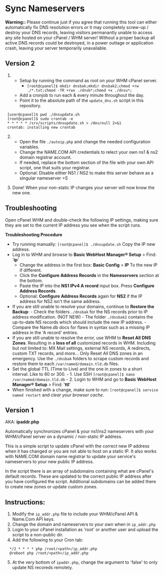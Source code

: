 # Sync Nameservers

__Warning::__ Please continue just if you agree that running this tool can either automatically fix DNS resolution errors *or* it may completely screw-up / destroy your DNS records, leaving visitors permanantly unable to access any site hosted on your cPanel / WHM server! Without a proper backup all active DNS records could be destroyed, in a power outtage or application crash, leaving your server temporarily unavailable.

## Version 2

1. 
   - Setup by running the command as root on your WHM cPanel server. 
       - `[root@cpanel]$ mkdir dnsbak;mkdir dnsbak2;chmod +rw ./*.txt;chmod -fR +rwx ./dnsb*;chmod +x ./dnsu*;`
   - Add a cronjob to run each & every minute throughout the day. 
   - Point it to the absolute path of the `update_dns.sh` script in this repository.
 ````
  [user@cpanel]$ pwd ./dnsupdate.sh
  [root@cpanel]$ sudo crontab -e
  * * * * * /srv/scripts/dnsupdate.sh > /dev/null 2>&1
  crontab: installing new crontab
````

2. 
   - Open the file `./autoip.php` and change the needed configuration variables.
   - Change the NAME.COM API credentials to relect your own ns1 & ns2 domain registrar account.
   - If needed, replace the bottom section of the file with your own API script, one that suits your registrar.
   - Optional: Disable either NS1 / NS2 to make this server behave as a singular nameserver =S


3. Done! When your non-static IP changes your server will now know the new one. 

## Troubleshooting

Open cPanel WHM and double-check the following IP settings, making sure they are set to the current IP address you see when the script runs.

__Troubleshooting Procedure__

  - Try running manually: `[root@cpanel]$ ./dnsupdate.sh` Copy the IP new address.
  - Log in to WHM and browse to __Basic WebHost Manager® Setup__ > Find: '__ip__'
      - Change the address in the first box: __Basic Config__ > __IP__ To the new IP if different.
      - Click the __Configure Address Records__ in the __Nameservers__ section at the bottom.
      - Paste the IP into the __NS1 IPv4 A record__ input box. Press __Configure Address Records__.
      - Optional: __Configure Address Records__ again for __NS2__ if the IP address for NS2 isn't the same address.
  - If you are still unable to resolve your domains, continue to __Restore the Backup__:
          - Check the folders `./dnsbak` for the NS records prior to IP address modification. (NOT NEW)
          - The folder `./dnsbak2` contains the up-to-date NS records which should include the new IP address.
          - Compare the Name.db docs for flaws in syntax such as a missing IP address in the 'A record' entries.
  - If you are still unable to resolve the error, use WHM to __Reset All DNS Zones__. Resulting in a __loss of all__ customized records in WHM. Including but not limited to: MX Mail settings, external NS records, A redirects, custom TXT records, and more... Only Reset All DNS zones in an emergency. Use the `./dnsbak` folders to scrape custom records and restore them to each `/var/named/domain.tld.db` files. 
  - Set the global TTL (Time to Live) and the one in zones to a short interval. Like to 60 or 300.
          - 1. Use SSH `[root@cpanel]$ nano /var/named/domain.tld.db`
          - 2. Login to WHM and go to __Basic WebHost Manager® Setup__ > Find: '__ttl__'
  - When finished with a change, make sure to run: `[root@cpanel]$ service named restart` and *clear your browser cache.*

## Version 1

AKA: __ipaddr.php__

Automatically synchronizes cPanel & your ns1/ns2 nameservers with your WHM/cPanel server on a dynamic / non-static IP address.

This is a simple script to update cPanel with the correct new IP address when it has changed or you are not able to host on a static IP.
It also works with NAME.COM domain name registrar to update your service's nameservers to your new public IP address.

In the script there is an array of subdomains containing what are cPanel's default records. These are updated to the correct public IP address after you have configured the script. Additional subdomains can be added there to create new zones or update custom zones.

## Instructions:

1. Modify the `ip_addr.php` file to include your WHM/cPanel API & Name.Com API keys.
2. Change the domain and nameservers to your own when in `ip_addr.php`
3. Login to your cPanel installation as 'root' or another user and upload the script to a non-public dir.
4. Add the following to your Cron tab:
````
  */2 * * * * php /root/<path>/ip_addr.php
  @reboot php /root/<path>/ip_addr.php
````
5. At the very bottom of `ipaddr.php`, change the argument to 'false' to only update NS recoreds remotely.
